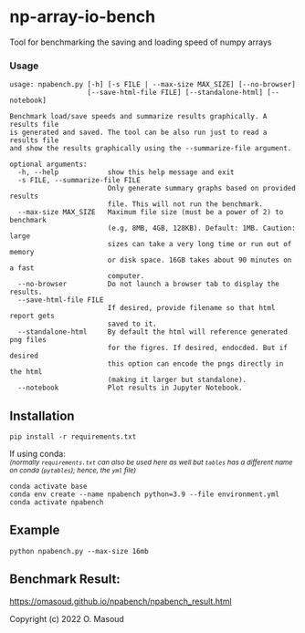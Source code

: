 # np-array-io-bench
Tool for benchmarking the saving and loading speed of numpy arrays


### Usage
```
usage: npabench.py [-h] [-s FILE | --max-size MAX_SIZE] [--no-browser]
                   [--save-html-file FILE] [--standalone-html] [--notebook]

Benchmark load/save speeds and summarize results graphically. A results file
is generated and saved. The tool can be also run just to read a results file
and show the results graphically using the --summarize-file argument.

optional arguments:
  -h, --help            show this help message and exit
  -s FILE, --summarize-file FILE
                        Only generate summary graphs based on provided results
                        file. This will not run the benchmark.
  --max-size MAX_SIZE   Maximum file size (must be a power of 2) to benchmark
                        (e.g, 8MB, 4GB, 128KB). Default: 1MB. Caution: large
                        sizes can take a very long time or run out of memory
                        or disk space. 16GB takes about 90 minutes on a fast
                        computer.
  --no-browser          Do not launch a browser tab to display the results.
  --save-html-file FILE
                        If desired, provide filename so that html report gets
                        saved to it.
  --standalone-html     By default the html will reference generated png files
                        for the figres. If desired, endocded. But if desired
                        this option can encode the pngs directly in the html
                        (making it larger but standalone).
  --notebook            Plot results in Jupyter Notebook.
```



## Installation
```
pip install -r requirements.txt
```
If using conda: <br/>
<sub>*(normally `requirements.txt` can also be used here as well but `tables` has a different name on conda (`pytables`); hence, the `yml` file)*</sub>
```
conda activate base
conda env create --name npabench python=3.9 --file environment.yml
conda activate npabench
```
## Example
```
python npabench.py --max-size 16mb
```

## Benchmark Result:

https://omasoud.github.io/npabench/npabench_result.html


Copyright (c) 2022 O. Masoud
